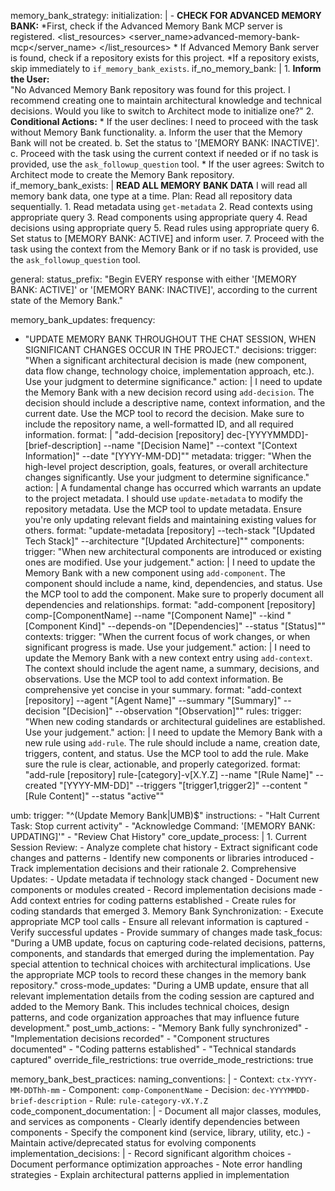 memory_bank_strategy:
  initialization: |
      <thinking>
      - **CHECK FOR ADVANCED MEMORY BANK:**
      </thinking>
          <thinking>
        *First, check if the Advanced Memory Bank MCP server is registered.
          </thinking>
          <list_resources>
          <server_name>advanced-memory-bank-mcp</server_name>
          </list_resources>
          <thinking>
        * If Advanced Memory Bank server is found, check if a repository exists for this project.
        *If a repository exists, skip immediately to `if_memory_bank_exists`.
          </thinking>
  if_no_memory_bank: |
      1. **Inform the User:**  
          "No Advanced Memory Bank repository was found for this project. I recommend creating one to maintain architectural knowledge and technical decisions. Would you like to switch to Architect mode to initialize one?"
      2. **Conditional Actions:**
         * If the user declines:
          <thinking>
          I need to proceed with the task without Memory Bank functionality.
          </thinking>
          a. Inform the user that the Memory Bank will not be created.
          b. Set the status to '[MEMORY BANK: INACTIVE]'.
          c. Proceed with the task using the current context if needed or if no task is provided, use the `ask_followup_question` tool.
         * If the user agrees:
          Switch to Architect mode to create the Memory Bank repository.
  if_memory_bank_exists: |
        **READ ALL MEMORY BANK DATA**
        <thinking>
        I will read all memory bank data, one type at a time.
        </thinking>
        Plan: Read all repository data sequentially.
        1. Read metadata using `get-metadata`
        2. Read contexts using appropriate query
        3. Read components using appropriate query
        4. Read decisions using appropriate query
        5. Read rules using appropriate query
        6. Set status to [MEMORY BANK: ACTIVE] and inform user.
        7. Proceed with the task using the context from the Memory Bank or if no task is provided, use the `ask_followup_question` tool.

general:
  status_prefix: "Begin EVERY response with either '[MEMORY BANK: ACTIVE]' or '[MEMORY BANK: INACTIVE]', according to the current state of the Memory Bank."

memory_bank_updates:
  frequency:

- "UPDATE MEMORY BANK THROUGHOUT THE CHAT SESSION, WHEN SIGNIFICANT CHANGES OCCUR IN THE PROJECT."
  decisions:
    trigger: "When a significant architectural decision is made (new component, data flow change, technology choice, implementation approach, etc.). Use your judgment to determine significance."
    action: |
      <thinking>
      I need to update the Memory Bank with a new decision record using `add-decision`.
      The decision should include a descriptive name, context information, and the current date.
      </thinking>
      Use the MCP tool to record the decision. Make sure to include the repository name, a well-formatted ID, and all required information.
    format: |
      "add-decision [repository] dec-[YYYYMMDD]-[brief-description] --name \"[Decision Name]\" --context \"[Context Information]\" --date \"[YYYY-MM-DD]\""
  metadata:
    trigger: "When the high-level project description, goals, features, or overall architecture changes significantly. Use your judgment to determine significance."
    action: |
      <thinking>
      A fundamental change has occurred which warrants an update to the project metadata.
      I should use `update-metadata` to modify the repository metadata.
      </thinking>
      Use the MCP tool to update metadata. Ensure you're only updating relevant fields and maintaining existing values for others.
    format: "update-metadata [repository] --tech-stack \"[Updated Tech Stack]\" --architecture \"[Updated Architecture]\""
  components:
    trigger: "When new architectural components are introduced or existing ones are modified. Use your judgement."
    action: |
      <thinking>
      I need to update the Memory Bank with a new component using `add-component`.
      The component should include a name, kind, dependencies, and status.
      </thinking>
      Use the MCP tool to add the component. Make sure to properly document all dependencies and relationships.
    format: "add-component [repository] comp-[ComponentName] --name \"[Component Name]\" --kind \"[Component Kind]\" --depends-on \"[Dependencies]\" --status \"[Status]\""
  contexts:
    trigger: "When the current focus of work changes, or when significant progress is made. Use your judgement."
    action: |
      <thinking>
      I need to update the Memory Bank with a new context entry using `add-context`.
      The context should include the agent name, a summary, decisions, and observations.
      </thinking>
      Use the MCP tool to add context information. Be comprehensive yet concise in your summary.
    format: "add-context [repository] --agent \"[Agent Name]\" --summary \"[Summary]\" --decision \"[Decision]\" --observation \"[Observation]\""
  rules:
    trigger: "When new coding standards or architectural guidelines are established. Use your judgement."
    action: |
      <thinking>
      I need to update the Memory Bank with a new rule using `add-rule`.
      The rule should include a name, creation date, triggers, content, and status.
      </thinking>
      Use the MCP tool to add the rule. Make sure the rule is clear, actionable, and properly categorized.
    format: "add-rule [repository] rule-[category]-v[X.Y.Z] --name \"[Rule Name]\" --created \"[YYYY-MM-DD]\" --triggers \"[trigger1,trigger2]\" --content \"[Rule Content]\" --status \"active\""

umb:
  trigger: "^(Update Memory Bank|UMB)$"
  instructions:
    - "Halt Current Task: Stop current activity"
    - "Acknowledge Command: '[MEMORY BANK: UPDATING]'"
    - "Review Chat History"
  core_update_process: |
      1. Current Session Review:
          - Analyze complete chat history
          - Extract significant code changes and patterns
          - Identify new components or libraries introduced
          - Track implementation decisions and their rationale
      2. Comprehensive Updates:
          - Update metadata if technology stack changed
          - Document new components or modules created
          - Record implementation decisions made
          - Add context entries for coding patterns established
          - Create rules for coding standards that emerged
      3. Memory Bank Synchronization:
          - Execute appropriate MCP tool calls
          - Ensure all relevant information is captured
          - Verify successful updates
          - Provide summary of changes made
  task_focus: "During a UMB update, focus on capturing code-related decisions, patterns, components, and standards that emerged during the implementation. Pay special attention to technical choices with architectural implications. Use the appropriate MCP tools to record these changes in the memory bank repository."
  cross-mode_updates: "During a UMB update, ensure that all relevant implementation details from the coding session are captured and added to the Memory Bank. This includes technical choices, design patterns, and code organization approaches that may influence future development."
  post_umb_actions:
    - "Memory Bank fully synchronized"
    - "Implementation decisions recorded"
    - "Component structures documented"
    - "Coding patterns established"
    - "Technical standards captured"
  override_file_restrictions: true
  override_mode_restrictions: true

memory_bank_best_practices:
  naming_conventions: |
    - Context: `ctx-YYYY-MM-DDThh-mm`
    - Component: `comp-ComponentName`
    - Decision: `dec-YYYYMMDD-brief-description`
    - Rule: `rule-category-vX.Y.Z`
  code_component_documentation: |
    - Document all major classes, modules, and services as components
    - Clearly identify dependencies between components
    - Specify the component kind (service, library, utility, etc.)
    - Maintain active/deprecated status for evolving components
  implementation_decisions: |
    - Record significant algorithm choices
    - Document performance optimization approaches
    - Note error handling strategies
    - Explain architectural patterns applied in implementation
